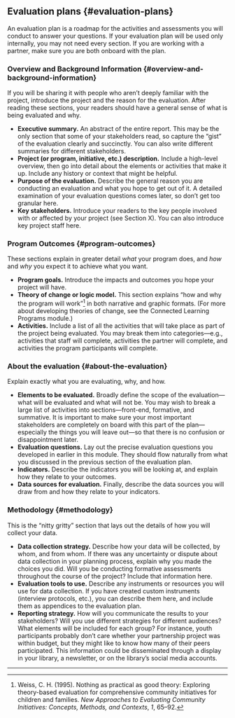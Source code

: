 ## Evaluation plans {#evaluation-plans}

An evaluation plan is a roadmap for the activities and assessments you will conduct to answer your questions. If your evaluation plan will be used only internally, you may not need every section. If you are working with a partner, make sure you are both onboard with the plan.

### Overview and Background Information {#overview-and-background-information}

If you will be sharing it with people who aren’t deeply familiar with the project, introduce the project and the reason for the evaluation. After reading these sections, your readers should have a general sense of what is being evaluated and why.

*   **Executive summary.** An abstract of the entire report. This may be the only section that some of your stakeholders read, so capture the “gist” of the evaluation clearly and succinctly. You can also write different summaries for different stakeholders.
*   **Project (or program, initiative, etc.) description.** Include a high-level overview, then go into detail about the elements or activities that make it up. Include any history or context that might be helpful.
*   **Purpose of the evaluation.** Describe the general reason you are conducting an evaluation and what you hope to get out of it. A detailed examination of your evaluation questions comes later, so don’t get too granular here.
*   **Key stakeholders.** Introduce your readers to the key people involved with or affected by your project (see Section X). You can also introduce key project staff here.

### Program Outcomes {#program-outcomes}

These sections explain in greater detail _what_ your program does, and _how_ and _why_ you expect it to achieve what you want.

*   **Program goals.** Introduce the impacts and outcomes you hope your project will have.
*   **Theory of change or logic model.** This section explains “how and why the program will work”[^16] in both narrative and graphic formats. (For more about developing theories of change, see the Connected Learning Programs module.)
*   **Activities.** Include a list of all the activities that will take place as part of the project being evaluated. You may break them into categories—e.g., activities that staff will complete, activities the partner will complete, and activities the program participants will complete.

### About the evaluation {#about-the-evaluation}

Explain exactly what you are evaluating, why, and how.

*   **Elements to be evaluated.** Broadly define the scope of the evaluation—what will be evaluated and what will not be. You may wish to break a large list of activities into sections—front-end, formative, and summative. It is important to make sure your most important stakeholders are completely on board with this part of the plan—especially the things you will leave out—so that there is no confusion or disappointment later.
*   **Evaluation questions.** Lay out the precise evaluation questions you developed in earlier in this module. They should flow naturally from what you discussed in the previous section of the evaluation plan.
*   **Indicators.** Describe the indicators you will be looking at, and explain how they relate to your outcomes.
*   **Data sources for evaluation.** Finally, describe the data sources you will draw from and how they relate to your indicators.

### Methodology {#methodology}

This is the “nitty gritty” section that lays out the details of how you will collect your data.

*   **Data collection strategy.** Describe how your data will be collected, by whom, and from whom. If there was any uncertainty or dispute about data collection in your planning process, explain why you made the choices you did. Will you be conducting formative assessments throughout the course of the project? Include that information here.
*   **Evaluation tools to use.** Describe any instruments or resources you will use for data collection. If you have created custom instruments (interview protocols, etc.), you can describe them here, and include them as appendices to the evaluation plan.
*   **Reporting strategy.** How will you communicate the results to your stakeholders? Will you use different strategies for different audiences? What elements will be included for each group? For instance, youth participants probably don’t care whether your partnership project was within budget, but they might like to know how many of their peers participated. This information could be disseminated through a display in your library, a newsletter, or on the library’s social media accounts.

***

[^16]: Weiss, C. H. (1995). Nothing as practical as good theory: Exploring theory-based evaluation for comprehensive community initiatives for children and families. _New Approaches to Evaluating Community Initiatives: Concepts, Methods, and Contexts_, _1_, 65–92\.
